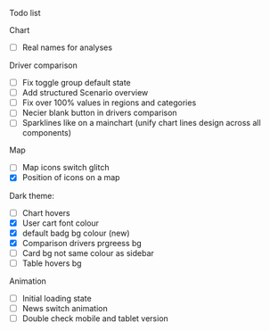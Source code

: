 Todo list

Chart
- [ ] Real names for analyses

Driver comparison
- [ ] Fix toggle group default state
- [ ] Add structured Scenario overview
- [ ] Fix over 100% values in regions and categories
- [ ] Necier blank button in drivers comparison
- [ ] Sparklines like on a mainchart (unify chart lines design across all components)

Map
- [ ] Map icons switch glitch
- [X] Position of icons on a map

Dark theme:
- [ ] Chart hovers
- [X] User cart font colour
- [X] default badg bg colour (new)
- [X] Comparison drivers prgreess bg
- [ ] Card bg not same colour as sidebar
- [ ] Table hovers bg

Animation
- [ ] Initial loading state 
- [ ] News switch animation
- [ ] Double check mobile and tablet version